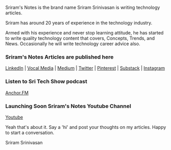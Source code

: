 Sriram's Notes is the brand name Sriram Srinivasan is writing technology articles. 

Sriram has around 20 years of experience in the technology industry. 

Armed with his experience and never stop learning attitude, he has started to write quality technology content that covers, Concepts, Trends, and News. Occasionally he will write technology career advice also.

### Sriram's Notes Articles are published here
 
[LinkedIn](https://www.linkedin.com/in/ssram48/detail/recent-activity/posts/) | [Vocal Media](https://vocal.media/authors/sriram-srinivasan) |  [Medium](https://sriramsnotes.medium.com/) |  [Twitter](https://twitter.com/sriramsnotes) | [Pinterest](https://in.pinterest.com/sriramsnotes/) | [Substack](https://sriramsnotes.substack.com/) | [Instagram](https://www.instagram.com/sriramsnotes/) 

### Listen to Sri Tech Show podcast
[Anchor.FM](https://anchor.fm/sritechshow)

### Launching Soon Sriram's Notes Youtube Channel

[Youtube](https://www.youtube.com/channel/UCbdy7SG2wbQK1tJoSNAMz7A) 


Yeah that's about it. 
Say a 'hi' and post your thoughts on my articles. 
Happy to start a conversation. 

Sriram Srinivasan

 
 



